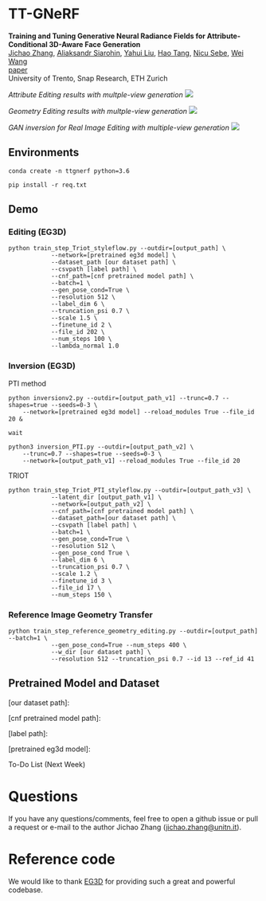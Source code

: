 # TT-GNeRF
**Training and Tuning Generative Neural Radiance Fields for Attribute-Conditional 3D-Aware Face Generation**  
[Jichao Zhang](https://zhangqianhui.github.io/), [Aliaksandr Siarohin](https://scholar.google.com/citations?user=uMl5-k4AAAAJ&hl=en), [Yahui Liu](https://scholar.google.com/citations?hl=en&user=P8qd0rEAAAAJ), [Hao Tang](https://scholar.google.com/citations?user=9zJkeEMAAAAJ&hl=en), 
[Nicu Sebe](http://disi.unitn.it/~sebe/), [Wei Wang](https://weiwangtrento.github.io/) <br>
[paper](https://arxiv.org/pdf/2208.12550.pdf) <br>
University of Trento, Snap Research, ETH Zurich

*Attribute Editing results with multple-view generation*
![](./imgs/teaser_opti.gif)

*Geometry Editing results with multple-view generation*
![](./imgs/geometry.gif)

*GAN inversion for Real Image Editing with multiple-view generation*
![](./imgs/real.gif)

## Environments

```
conda create -n ttgnerf python=3.6
```
```
pip install -r req.txt
```

## Demo 


### Editing (EG3D)

```
python train_step_Triot_styleflow.py --outdir=[output_path] \
            --network=[pretrained eg3d model] \
            --dataset_path [our dataset path] \
            --csvpath [label path] \
            --cnf_path=[cnf pretrained model path] \
            --batch=1 \
            --gen_pose_cond=True \
            --resolution 512 \
            --label_dim 6 \
            --truncation_psi 0.7 \
            --scale 1.5 \
            --finetune_id 2 \
            --file_id 202 \
            --num_steps 100 \
            --lambda_normal 1.0
```

### Inversion (EG3D)

PTI method
```
python inversionv2.py --outdir=[output_path_v1] --trunc=0.7 --shapes=true --seeds=0-3 \
    --network=[pretrained eg3d model] --reload_modules True --file_id 20 &

wait

python3 inversion_PTI.py --outdir=[output_path_v2] \
    --trunc=0.7 --shapes=true --seeds=0-3 \
    --network=[output_path_v1] --reload_modules True --file_id 20

```

TRIOT
```
python train_step_Triot_PTI_styleflow.py --outdir=[output_path_v3] \
            --latent_dir [output_path_v1] \
            --network=[output_path_v2] \
            --cnf_path=[cnf pretrained model path] \
            --dataset_path=[our dataset path] \
            --csvpath [label path] \
            --batch=1 \
            --gen_pose_cond=True \
            --resolution 512 \
            --gen_pose_cond True \
            --label_dim 6 \
            --truncation_psi 0.7 \
            --scale 1.2 \
            --finetune_id 3 \
            --file_id 17 \
            --num_steps 150 \
```

### Reference Image Geometry Transfer

```
python train_step_reference_geometry_editing.py --outdir=[output_path] --batch=1 \
            --gen_pose_cond=True --num_steps 400 \
            --w_dir [our dataset path] \
            --resolution 512 --truncation_psi 0.7 --id 13 --ref_id 41
```

## Pretrained Model and Dataset

[our dataset path]:

[cnf pretrained model path]:

[label path]:

[pretrained eg3d model]: 

To-Do List (Next Week)

# Questions

If you have any questions/comments, feel free to open a github issue or pull a request or e-mail to the author Jichao Zhang (jichao.zhang@unitn.it).

# Reference code

We would like to thank [EG3D](https://github.com/NVlabs/eg3d) for providing such a great and powerful codebase.